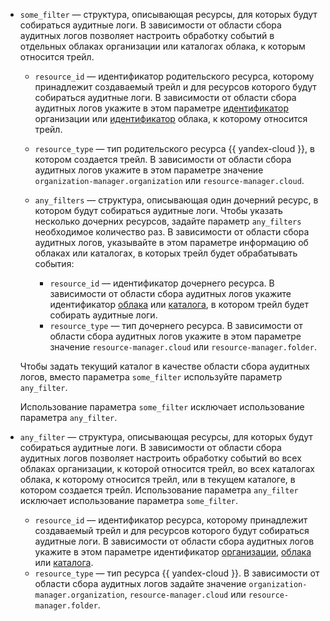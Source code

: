 
* `some_filter` — структура, описывающая ресурсы, для которых будут собираться аудитные логи. В зависимости от области сбора аудитных логов позволяет настроить обработку событий в отдельных облаках организации или каталогах облака, к которым относится трейл.

    * `resource_id` — идентификатор родительского ресурса, которому принадлежит создаваемый трейл и для ресурсов которого будут собираться аудитные логи. В зависимости от области сбора аудитных логов укажите в этом параметре [идентификатор](../../organization/operations/organization-get-id.md) организации или [идентификатор](../../resource-manager/operations/cloud/get-id.md) облака, к которому относится трейл.
    * `resource_type` — тип родительского ресурса {{ yandex-cloud }}, в котором создается трейл. В зависимости от области сбора аудитных логов укажите в этом параметре значение `organization-manager.organization` или `resource-manager.cloud`.
    * `any_filters` — структура, описывающая один дочерний ресурс, в котором будут собираться аудитные логи. Чтобы указать несколько дочерних ресурсов, задайте параметр `any_filters` необходимое количество раз. В зависимости от области сбора аудитных логов, указывайте в этом параметре информацию об облаках или каталогах, в которых трейл будет обрабатывать события:

        * `resource_id` — идентификатор дочернего ресурса. В зависимости от области сбора аудитных логов укажите идентификатор [облака](../../resource-manager/operations/cloud/get-id.md) или [каталога](../../resource-manager/operations/folder/get-id.md), в котором трейл будет собирать аудитные логи. 
        * `resource_type` — тип дочернего ресурса. В зависимости от области сбора аудитных логов укажите в этом параметре значение `resource-manager.cloud` или `resource-manager.folder`.

    Чтобы задать текущий каталог в качестве области сбора аудитных логов, вместо параметра `some_filter` используйте параметр `any_filter`.

    Использование параметра `some_filter` исключает использование параметра `any_filter`.

* `any_filter` — структура, описывающая ресурсы, для которых будут собираться аудитные логи. В зависимости от области сбора аудитных логов позволяет настроить обработку событий во всех облаках организации, к которой относится трейл, во всех каталогах облака, к которому относится трейл, или в текущем каталоге, в котором создается трейл. Использование параметра `any_filter` исключает использование параметра `some_filter`.
    * `resource_id` — идентификатор ресурса, которому принадлежит создаваемый трейл и для ресурсов которого будут собираться аудитные логи. В зависимости от области сбора аудитных логов укажите в этом параметре идентификатор [организации](../../organization/operations/organization-get-id.md), [облака](../../resource-manager/operations/cloud/get-id.md) или [каталога](../../resource-manager/operations/folder/get-id.md).
    * `resource_type` — тип ресурса {{ yandex-cloud }}. В зависимости от области сбора аудитных логов задайте значение `organization-manager.organization`, `resource-manager.cloud` или `resource-manager.folder`.

